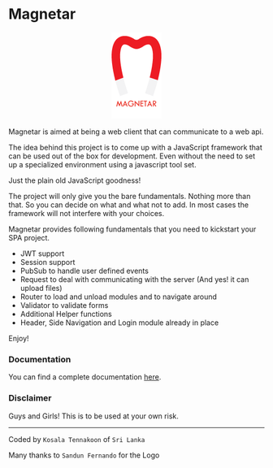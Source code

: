 # Magnetar

<div align="center"><img src ="doc/magnetar_logo.png"/></div>

Magnetar is aimed at being a web client that can communicate to a web api.

The idea behind this project is to come up with a JavaScript framework that can be used out of the box for development.
Even without the need to set up a specialized environment using a javascript tool set.

Just the plain old JavaScript goodness!

The project will only give you the bare fundamentals. Nothing more than that. So you can decide on what and what not to add.
In most cases the framework will not interfere with your choices.

Magnetar provides following fundamentals that you need to kickstart your SPA project.

 - JWT support
 - Session support
 - PubSub to handle user defined events
 - Request to deal with communicating with the server (And yes! it can upload files)
 - Router to load and unload modules and to navigate around
 - Validator to validate forms
 - Additional Helper functions
 - Header, Side Navigation and Login module already in place

Enjoy!

### Documentation
You can find a complete documentation [here](doc/doc.md).

### Disclaimer
Guys and Girls! This is to be used at your own risk.


<hr>

Coded by `Kosala Tennakoon` of `Sri Lanka`

Many thanks to `Sandun Fernando` for the Logo
